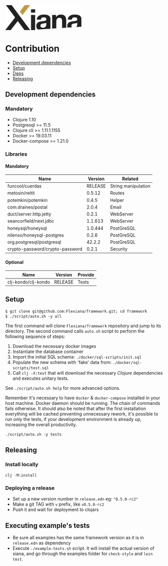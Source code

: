 <img src="resources/images/Xiana.png" width="242">

# Contribution

- [Development dependencies](#development-dependencies)
- [Setup](#setup)
- [Deps](#deps)
- [Releasing](#releasing)

## Development dependencies

### Mandatory

- Clojure 1.10
- Postgresql >= 11.5
- Clojure cli >= 1.11.1.1155
- Docker >= 19.03.11
- Docker-compose >= 1.21.0

### Libraries

#### Mandatory

| Name                            | Version | Related             |
|---------------------------------|---------|---------------------|
| funcool/cuerdas                 | RELEASE | String manipulation |
| metosin/reitit                  | 0.5.12  | Routes              |
| potemkin/potemkin               | 0.4.5   | Helper              |
| com.draines/postal              | 2.0.4   | Email               |
| duct/server.http.jetty          | 0.2.1   | WebServer           |
| seancorfield/next.jdbc          | 1.1.613 | WebServer           |
| honeysql/honeysql               | 1.0.444 | PostGreSQL          |
| nilenso/honeysql-postgres       | 0.2.6   | PostGreSQL          |
| org.postgresql/postgresql       | 42.2.2  | PostGreSQL          |
| crypto-password/crypto-password | 0.2.1   | Security            |

#### Optional

| Name                | Version | Provide |
|---------------------|---------|---------|
| clj-kondo/clj-kondo | RELEASE | Tests   |

## Setup

```shell
$ git clone git@github.com:Flexiana/framework.git; cd framework
$ ./script/auto.sh -y all
```

The first command will clone `Flexiana/framework` repository and jump to its directory. The second command
calls `auto.sh` script to perform the following sequence of steps:

1. Download the necessary docker images
2. Instantiate the database container
3. Import the initial SQL schema: `./docker/sql-scripts/init.sql`
4. Populate the new schema with 'fake' data from: `./docker/sql-scripts/test.sql`
5. Call `clj -X:test` that will download the necessary *Clojure*
   dependencies and executes unitary tests.

See `./script/auto.sh help` for more advanced options.

Remember it's necessary to have `docker` & `docker-compose` installed in your host machine. Docker daemon should be
running. The chain of commands fails otherwise. It should also be noted that after the first installation everything
will be cached preventing unnecessary rework, it's possible to run only the tests, if your development environment is
already up, increasing the overall productivity.

```shell
./script/auto.sh -y tests
```

## Releasing

### Install locally

```shell
clj -M:install
```

### Deploying a release

- Set up a new version number in `release.edn` eg: `"0.5.0-rc2"`
- Make a git TAG with `v` prefix, like `v0.5.0-rc2`
- Push it and wait for deployment to clojars

## Executing example's tests

- Be sure all examples has the same framework version as it is in `release.edn` as dependency
- Execute `./example-tests.sh` script. It will install the actual version of xiana, and go through the examples folder
  for `check-style` and `lein test`. 